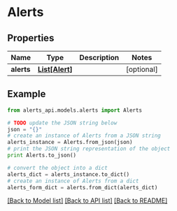 # Alerts


## Properties
Name | Type | Description | Notes
------------ | ------------- | ------------- | -------------
**alerts** | [**List[Alert]**](Alert.md) |  | [optional] 

## Example

```python
from alerts_api.models.alerts import Alerts

# TODO update the JSON string below
json = "{}"
# create an instance of Alerts from a JSON string
alerts_instance = Alerts.from_json(json)
# print the JSON string representation of the object
print Alerts.to_json()

# convert the object into a dict
alerts_dict = alerts_instance.to_dict()
# create an instance of Alerts from a dict
alerts_form_dict = alerts.from_dict(alerts_dict)
```
[[Back to Model list]](../README.md#documentation-for-models) [[Back to API list]](../README.md#documentation-for-api-endpoints) [[Back to README]](../README.md)


